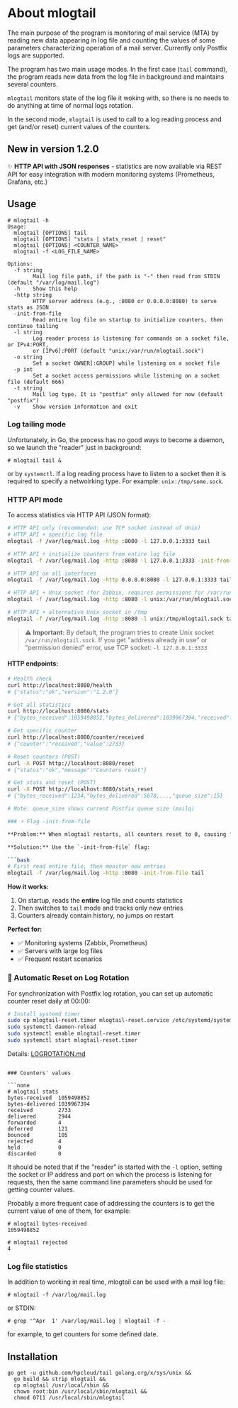 # About mlogtail
The main purpose of the program is monitoring of mail service (MTA) by reading new data appearing in log file and counting the values of some parameters characterizing operation of a mail server. Currently only Postfix logs are supported.

The program has two main usage modes. In the first case (`tail` command), the program reads new data from the log file in background and maintains several counters.

`mlogtail` monitors state of the log file it woking with, so there is no needs to do anything at time of normal logs rotation.

In the second mode, `mlogtail` is used to call to a log reading process and get (and/or reset) current values of the counters.

## New in version 1.2.0

✨ **HTTP API with JSON responses** - statistics are now available via REST API for easy integration with modern monitoring systems (Prometheus, Grafana, etc.)

## Usage

```none
# mlogtail -h
Usage:
  mlogtail [OPTIONS] tail
  mlogtail [OPTIONS] "stats | stats_reset | reset"
  mlogtail [OPTIONS] <COUNTER_NAME>
  mlogtail -f <LOG_FILE_NAME>

Options:
  -f string
        Mail log file path, if the path is "-" then read from STDIN (default "/var/log/mail.log")
  -h    Show this help
  -http string
        HTTP server address (e.g., :8080 or 0.0.0.0:8080) to serve stats as JSON
  -init-from-file
        Read entire log file on startup to initialize counters, then continue tailing
  -l string
        Log reader process is listening for commands on a socket file, or IPv4:PORT,
        or [IPv6]:PORT (default "unix:/var/run/mlogtail.sock")
  -o string
        Set a socket OWNER[:GROUP] while listening on a socket file
  -p int
        Set a socket access permissions while listening on a socket file (default 666)
  -t string
        Mail log type. It is "postfix" only allowed for now (default "postfix")
  -v    Show version information and exit
```

### Log tailing mode

Unfortunately, in Go, the process has no good ways to become a daemon, so we launch the "reader" just in background:

```none
# mlogtail tail &
```

or by `systemctl`. If a log reading process have to listen to a socket then it is required to specify a netwoirking type. For example: `unix:/tmp/some.sock`.

### HTTP API mode

To access statistics via HTTP API (JSON format):

```bash
# HTTP API only (recommended: use TCP socket instead of Unix)
# HTTP API + specific log file
mlogtail -f /var/log/mail.log -http :8080 -l 127.0.0.1:3333 tail

# HTTP API + initialize counters from entire log file
mlogtail -f /var/log/mail.log -http :8080 -l 127.0.0.1:3333 -init-from-file tail

# HTTP API on all interfaces
mlogtail -f /var/log/mail.log -http 0.0.0.0:8080 -l 127.0.0.1:3333 tail

# HTTP API + Unix socket (for Zabbix, requires permissions for /var/run)
mlogtail -f /var/log/mail.log -http :8080 -l unix:/var/run/mlogtail.sock tail

# HTTP API + alternative Unix socket in /tmp
mlogtail -f /var/log/mail.log -http :8080 -l unix:/tmp/mlogtail.sock tail
```

> **⚠️ Important:** By default, the program tries to create Unix socket `/var/run/mlogtail.sock`. 
> If you get "address already in use" or "permission denied" error, use TCP socket: `-l 127.0.0.1:3333`

#### HTTP endpoints:

```bash
# Health check
curl http://localhost:8080/health
# {"status":"ok","version":"1.2.0"}

# Get all statistics
curl http://localhost:8080/stats
# {"bytes_received":1059498852,"bytes_delivered":1039967394,"received":2733,...,"queue_size":42}

# Get specific counter
curl http://localhost:8080/counter/received
# {"counter":"received","value":2733}

# Reset counters (POST)
curl -X POST http://localhost:8080/reset
# {"status":"ok","message":"Counters reset"}

# Get stats and reset (POST)
curl -X POST http://localhost:8080/stats_reset
# {"bytes_received":1234,"bytes_delivered":5678,...,"queue_size":15}

# Note: queue_size shows current Postfix queue size (mailq)

### ⚡ Flag -init-from-file

**Problem:** When mlogtail restarts, all counters reset to 0, causing "jumps" in monitoring.

**Solution:** Use the `-init-from-file` flag:

```bash
# First read entire file, then monitor new entries
mlogtail -f /var/log/mail.log -http :8080 -init-from-file tail
```

**How it works:**
1. On startup, reads the **entire** log file and counts statistics  
2. Then switches to `tail` mode and tracks only new entries
3. Counters already contain history, no jumps on restart

**Perfect for:**
- ✅ Monitoring systems (Zabbix, Prometheus)
- ✅ Servers with large log files  
- ✅ Frequent restart scenarios

### 🔄 Automatic Reset on Log Rotation

For synchronization with Postfix log rotation, you can set up automatic counter reset daily at 00:00:

```bash
# Install systemd timer
sudo cp mlogtail-reset.timer mlogtail-reset.service /etc/systemd/system/
sudo systemctl daemon-reload
sudo systemctl enable mlogtail-reset.timer
sudo systemctl start mlogtail-reset.timer
```

Details: [LOGROTATION.md](LOGROTATION.md)
```

### Counters' values

```none
# mlogtail stats
bytes-received  1059498852
bytes-delivered 1039967394
received        2733
delivered       2944
forwarded       4
deferred        121
bounced         105
rejected        4
held            0
discarded       0
```

It should be noted that if the "reader" is started with the `-l` option, setting the socket or IP address and port on which the process is listening for requests, then the same command line parameters should be used for getting counter values.

Probably a more frequent case of addressing the counters is to get the current value of one of them, for example:

```none
# mlogtail bytes-received
1059498852
```
```none
# mlogtail rejected
4
```

### Log file statistics

In addition to working in real time, mlogtail can be used with a mail log file:

```none
# mlogtail -f /var/log/mail.log
```
or STDIN:
```none
# grep '^Apr  1' /var/log/mail.log | mlogtail -f -
```
for example, to get counters for some defined date.

## Installation

```none
go get -u github.com/hpcloud/tail golang.org/x/sys/unix &&
  go build && strip mlogtail &&
  cp mlogtail /usr/local/sbin &&
  chown root:bin /usr/local/sbin/mlogtail &&
  chmod 0711 /usr/local/sbin/mlogtail
```
